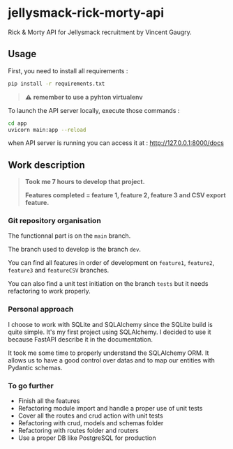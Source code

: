 # jellysmack-rick-morty-api
Rick & Morty API for Jellysmack recruitment by Vincent Gaugry.

## Usage
First, you need to install all requirements :
```bash
pip install -r requirements.txt
```
> :warning: **remember to use a pyhton virtualenv**
> 
To launch the API server locally, execute those commands :
```bash
cd app
uvicorn main:app --reload
```

when API server is running you can access it at : http://127.0.0.1:8000/docs

## Work description
>**Took me 7 hours to develop that project.**
> 
>**Features completed = feature 1, feature 2, feature 3 and CSV export feature.**

### Git repository organisation
The functionnal part is on the `main` branch.

The branch used to develop is the branch `dev`.

You can find all features in order of development on `feature1`, `feature2`, `feature3` and `featureCSV` branches.

You can also find a unit test initiation on the branch `tests` but it needs refactoring to work properly.

### Personal approach
I choose to work with SQLite and SQLAlchemy since the SQLite build is quite simple. It's my first project using SQLAlchemy. I decided to use it because FastAPI describe it in the documentation.

It took me some time to properly understand the SQLAlchemy ORM. It allows us to have a good control over datas and to map our entities with Pydantic schemas.

### To go further
- Finish all the features
- Refactoring module import and handle a proper use of unit tests
- Cover all the routes and crud action with unit tests
- Refactoring with crud, models and schemas folder
- Refactoring with routes folder and routers
- Use a proper DB like PostgreSQL for production 
